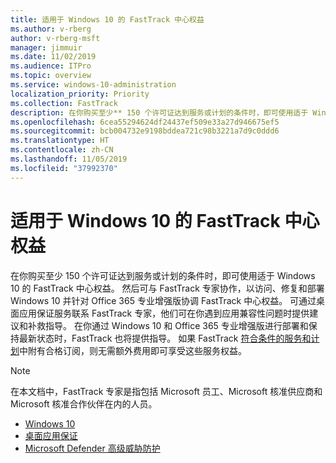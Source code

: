 ```yaml
---
title: 适用于 Windows 10 的 FastTrack 中心权益
ms.author: v-rberg
author: v-rberg-msft
manager: jimmuir
ms.date: 11/02/2019
ms.audience: ITPro
ms.topic: overview
ms.service: windows-10-administration
localization_priority: Priority
ms.collection: FastTrack
description: 在你购买至少** 150 个许可证达到服务或计划的条件时，即可使用适于 Windows 10 的 FastTrack 中心权益。
ms.openlocfilehash: 6cea55294624df24437ef509e33a27d946675ef5
ms.sourcegitcommit: bcb004732e9198bddea721c98b3221a7d9c0ddd6
ms.translationtype: HT
ms.contentlocale: zh-CN
ms.lasthandoff: 11/05/2019
ms.locfileid: "37992370"
---
```

# <a name="fasttrack-center-benefit-for-windows-10"></a>适用于 Windows 10 的 FastTrack 中心权益

在你购买至少 150 个许可证达到服务或计划的条件时，即可使用适于 Windows 10 的 FastTrack 中心权益。 然后可与 FastTrack 专家协作，以访问、修复和部署 Windows 10 并针对 Office 365 专业增强版协调 FastTrack 中心权益。 可通过桌面应用保证服务联系 FastTrack 专家，他们可在你遇到应用兼容性问题时提供建议和补救指导。  在你通过 Windows 10 和 Office 365 专业增强版进行部署和保持最新状态时，FastTrack 也将提供指导。 如果 FastTrack [符合条件的服务和计划](M365-eligible-services-and-plans.md)中附有合格订阅，则无需额外费用即可享受这些服务权益。
  
> [!NOTE]
> 在本文档中，FastTrack 专家是指包括 Microsoft 员工、Microsoft 核准供应商和 Microsoft 核准合作伙伴在内的人员。 
    
- [Windows 10](Win-10-windows-10.md)
- [桌面应用保证](Win-10-desktop-app-assure.md)
- [Microsoft Defender 高级威胁防护](Win-10-microsoft-defender-atp.md)
  

  

 